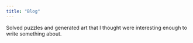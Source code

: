 ```yaml
---
title: "Blog"
---
```


Solved puzzles and generated art that I thought were interesting enough to write something about.
